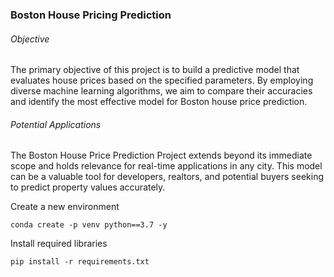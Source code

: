 ### Boston House Pricing Prediction

###### Objective

The primary objective of this project is to build a predictive model that evaluates house prices based on the specified parameters. By employing diverse machine learning algorithms, we aim to compare their accuracies and identify the most effective model for Boston house price prediction.

###### Potential Applications

The Boston House Price Prediction Project extends beyond its immediate scope and holds relevance for real-time applications in any city. This model can be a valuable tool for developers, realtors, and potential buyers seeking to predict property values accurately.

Create a new environment

```
conda create -p venv python==3.7 -y
```

Install required libraries

```pip install -r requirements.txt```
